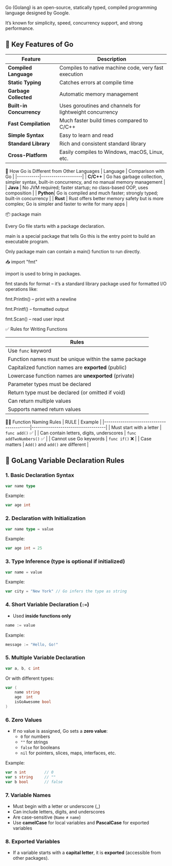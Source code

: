 Go (Golang) is an open-source, statically typed, compiled programming language designed by Google.

It’s known for simplicity, speed, concurrency support, and strong performance.


🚀 Key Features of Go
-----------------------------------------------------------------------------------
| Feature                  |                 Description                          |
|--------------------------|----------------------------------------------------- |
| **Compiled Language**    | Compiles to native machine code, very fast execution |
| **Static Typing**        | Catches errors at compile time                       |
| **Garbage Collected**    | Automatic memory management                          |
| **Built-in Concurrency** | Uses goroutines and channels for lightweight concurrency |
| **Fast Compilation**     | Much faster build times compared to C/C++            |
| **Simple Syntax**        | Easy to learn and read                               |
| **Standard Library**     | Rich and consistent standard library                 |
| **Cross-Platform**       | Easily compiles to Windows, macOS, Linux, etc.       |


🔄 How Go is Different from Other Languages
| Language  | Comparison with Go |
|-----------|--------------------|
| **C/C++** | Go has garbage collection, simpler syntax, built-in concurrency, and no manual memory management |
| **Java**  | No JVM required; faster startup; no class-based OOP, uses composition |
| **Python**| Go is compiled and much faster; strongly typed; built-in concurrency |
| **Rust**  | Rust offers better memory safety but is more complex; Go is simpler and faster to write for many apps |

📦 package main

Every Go file starts with a package declaration.

main is a special package that tells Go this is the entry point to build an executable program.

Only package main can contain a main() function to run directly.

📥 import "fmt"

import is used to bring in packages.

fmt stands for format – it’s a standard library package used for formatted I/O operations like:

fmt.Println() – print with a newline

fmt.Printf() – formatted output

fmt.Scan() – read user input


✅ Rules for Writing Functions

|                      Rules                            | 
|-------------------------------------------------------|
| Use `func` keyword                                    |
| Function names must be unique within the same package |
| Capitalized function names are **exported** (public)  |
| Lowercase function names are **unexported** (private) |
| Parameter types must be declared                      |
| Return type must be declared (or omitted if void)     |
| Can return multiple values                            |
| Supports named return values                          |

🧑‍💻 Function Naming Rules
|              RULE                        |         Example                    |
|------------------------------------------|------------------------------------|
| Must start with a letter                 | `func add()` ✅                    |
| Can contain letters, digits, underscores | `func addTwoNumbers()` ✅          |
| Cannot use Go keywords                   | `func if()` ❌                     |
| Case matters                             | `Add()` and `add()` are different  |


## 📘 GoLang Variable Declaration Rules

### 1. **Basic Declaration Syntax**
```go
var name type
```
Example:
```go
var age int
```

### 2. **Declaration with Initialization**
```go
var name type = value
```
Example:
```go
var age int = 25
```

### 3. **Type Inference (type is optional if initialized)**
```go
var name = value
```
Example:
```go
var city = "New York" // Go infers the type as string
```

### 4. **Short Variable Declaration (`:=`)**
- Used **inside functions only**
```go
name := value
```
Example:
```go
message := "Hello, Go!"
```

### 5. **Multiple Variable Declaration**
```go
var a, b, c int
```
Or with different types:
```go
var (
    name string
    age  int
    isGoAwesome bool
)
```

### 6. **Zero Values**
- If no value is assigned, Go sets a **zero value**:
  - `0` for numbers
  - `""` for strings
  - `false` for booleans
  - `nil` for pointers, slices, maps, interfaces, etc.

Example:
```go
var n int        // 0
var s string     // ""
var b bool       // false
```

### 7. **Variable Names**
- Must begin with a letter or underscore (_)
- Can include letters, digits, and underscores
- Are case-sensitive (`Name` ≠ `name`)
- Use **camelCase** for local variables and **PascalCase** for exported variables

### 8. **Exported Variables**
- If a variable starts with a **capital letter**, it is **exported** (accessible from other packages).


